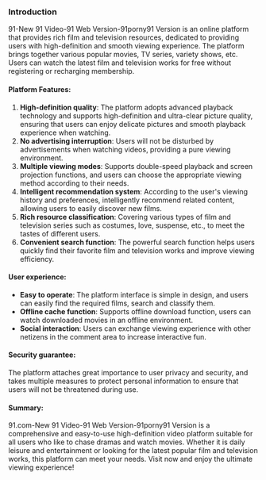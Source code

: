 ### Introduction

91-New 91 Video-91 Web Version-91porny91 Version is an online platform that provides rich film and television resources, dedicated to providing users with high-definition and smooth viewing experience. The platform brings together various popular movies, TV series, variety shows, etc. Users can watch the latest film and television works for free without registering or recharging membership.

#### Platform Features:
1. **High-definition quality**: The platform adopts advanced playback technology and supports high-definition and ultra-clear picture quality, ensuring that users can enjoy delicate pictures and smooth playback experience when watching.
2. **No advertising interruption**: Users will not be disturbed by advertisements when watching videos, providing a pure viewing environment.
3. **Multiple viewing modes**: Supports double-speed playback and screen projection functions, and users can choose the appropriate viewing method according to their needs.
4. **Intelligent recommendation system**: According to the user's viewing history and preferences, intelligently recommend related content, allowing users to easily discover new films.
5. **Rich resource classification**: Covering various types of film and television series such as costumes, love, suspense, etc., to meet the tastes of different users.
6. **Convenient search function**: The powerful search function helps users quickly find their favorite film and television works and improve viewing efficiency.
#### User experience:
- **Easy to operate**: The platform interface is simple in design, and users can easily find the required films, search and classify them.
- **Offline cache function**: Supports offline download function, users can watch downloaded movies in an offline environment.
- **Social interaction**: Users can exchange viewing experience with other netizens in the comment area to increase interactive fun.

#### Security guarantee:
The platform attaches great importance to user privacy and security, and takes multiple measures to protect personal information to ensure that users will not be threatened during use.

#### Summary:
91.com-New 91 Video-91 Web Version-91porny91 Version is a comprehensive and easy-to-use high-definition video platform suitable for all users who like to chase dramas and watch movies. Whether it is daily leisure and entertainment or looking for the latest popular film and television works, this platform can meet your needs. Visit now and enjoy the ultimate viewing experience!
